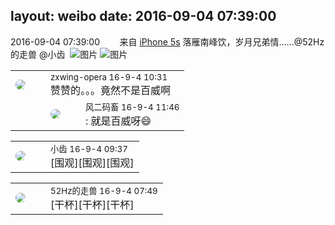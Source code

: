 layout: weibo
date: 2016-09-04 07:39:00
---
<meta name="referrer" content="no-referrer" />

2016-09-04 07:39:00  &nbsp;&nbsp;&nbsp;&nbsp;&nbsp;&nbsp; 来自 <a href="sinaweibo://customweibosource" rel="nofollow">iPhone 5s</a>
落雁南峰饮，岁月兄弟情……@52Hz的走兽 @小齿 ​​​
![图片](https://ww3.sinaimg.cn/large/6d2a6003jw1f7h7j0u7g3j20ku0rs7bv.jpg)
![图片](https://ww4.sinaimg.cn/large/6d2a6003jw1f7h7izvwjoj20ku0rs44c.jpg)

<table style="width: 100%;">
  <tr>
    <td style="width: 40px;"><img style="border-radius:50%" src="https://tva4.sinaimg.cn/crop.0.0.180.180.50/735b8c72jw1e8qgp5bmzyj2050050aa8.jpg?KID=imgbed,tva&Expires=1624467290&ssig=8sD4zpxmBP"></td>
    <td colspan="2"><small>zxwing-opera 16-9-4 10:31</small><br/>赞赞的。。。竟然不是百威啊</td>
  </tr>
  <tr>
    <td/>
    <td style="width: 40px;"><img style="border-radius:50%" src="https://tva3.sinaimg.cn/crop.0.0.639.639.50/6d2a6003jw8f3idy69w2gj20hs0hrt9g.jpg?KID=imgbed,tva&Expires=1624467290&ssig=Dctirw269h"></td>
    <td><small>风二码畜 16-9-4 11:46</small><br/>: 就是百威呀😄</td>
  </tr>
</table>

<table style="width: 100%;">
  <tr>
    <td style="width: 40px;"><img style="border-radius:50%" src="https://tva3.sinaimg.cn/crop.0.0.480.480.50/4d4bc111jw8ejj3t36gwaj20dc0dc769.jpg?KID=imgbed,tva&Expires=1624467290&ssig=PFAKEKc2yA"></td>
    <td colspan="2"><small>小齿 16-9-4 09:37</small><br/>[围观][围观][围观]</td>
  </tr>
</table>

<table style="width: 100%;">
  <tr>
    <td style="width: 40px;"><img style="border-radius:50%" src="https://tva4.sinaimg.cn/crop.0.0.180.180.50/8beaf773jw1e8qgp5bmzyj2050050aa8.jpg?KID=imgbed,tva&Expires=1624467290&ssig=YlzaTaZgV%2F"></td>
    <td colspan="2"><small>52Hz的走兽 16-9-4 07:49</small><br/>[干杯][干杯][干杯]</td>
  </tr>
</table>
